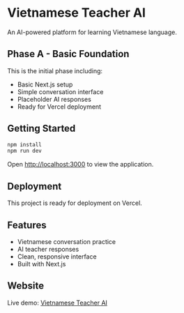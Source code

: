 # Vietnamese Teacher AI

An AI-powered platform for learning Vietnamese language.

## Phase A - Basic Foundation

This is the initial phase including:
- Basic Next.js setup
- Simple conversation interface
- Placeholder AI responses
- Ready for Vercel deployment

## Getting Started

```bash
npm install
npm run dev
```

Open [http://localhost:3000](http://localhost:3000) to view the application.

## Deployment

This project is ready for deployment on Vercel.

## Features

- Vietnamese conversation practice
- AI teacher responses
- Clean, responsive interface
- Built with Next.js

## Website

Live demo: [Vietnamese Teacher AI](https://vietnamese-teacher-ai.vercel.app)
